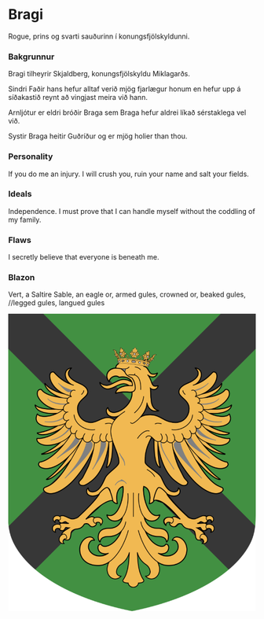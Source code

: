 # Bragi
Rogue, prins og svarti sauðurinn í konungsfjölskyldunni.

### Bakgrunnur 
Bragi tilheyrir Skjaldberg, konungsfjölskyldu Miklagarðs. 

Sindri Faðir hans hefur alltaf verið mjög fjarlægur honum en hefur upp á 
síðakastið reynt að vingjast meira við hann.

Arnljótur er eldri bróðir Braga sem Braga hefur aldrei líkað sérstaklega vel
við.

Systir Braga heitir Guðríður og er mjög holier than thou.


### Personality
If you do me an injury. I will crush you, ruin your name and salt your fields.

### Ideals
Independence. I must prove that I can handle myself without the coddling of my
family.

### Flaws 
I secretly believe that everyone is beneath me.

### Blazon
Vert, a Saltire Sable, 
an eagle or,
armed gules,
crowned or, 
beaked gules,
//legged gules,
langued gules

![Hus Sindra](/resources/hus_sindra.png)

